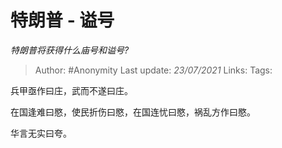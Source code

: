 # 特朗普 - 谥号
*特朗普将获得什么庙号和谥号?*

> Author: #Anonymity
> Last update: *23/07/2021*
> Links:
> Tags:

兵甲亟作曰庄，武而不遂曰庄。

在国逢难曰愍，使民折伤曰愍，在国连忧曰愍，祸乱方作曰愍。

华言无实曰夸。
